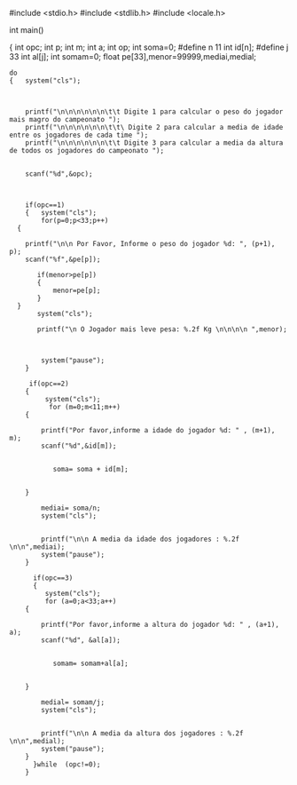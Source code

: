 #include <stdio.h>
#include <stdlib.h>
#include <locale.h>



int main()

{
    int opc;
    int p;
    int m;
    int a;
    int op;
    int soma=0;
    #define n 11
    int id[n];
    #define j 33
    int al[j];
    int somam=0;
    float pe[33],menor=99999,mediai,medial;


    do
    {   system("cls");



        printf("\n\n\n\n\n\n\t\t Digite 1 para calcular o peso do jogador mais magro do campeonato ");
        printf("\n\n\n\n\n\n\t\t\ Digite 2 para calcular a media de idade entre os jogadores de cada time ");
        printf("\n\n\n\n\n\n\t\t Digite 3 para calcular a media da altura de todos os jogadores do campeonato ");


        scanf("%d",&opc);



        if(opc==1)
        {   system("cls");
            for(p=0;p<33;p++)
      {

        printf("\n\n Por Favor, Informe o peso do jogador %d: ", (p+1), p);
        scanf("%f",&pe[p]);

           if(menor>pe[p])
           {
               menor=pe[p];
           }
      }
           system("cls");

           printf("\n O Jogador mais leve pesa: %.2f Kg \n\n\n\n ",menor);



            system("pause");
        }

         if(opc==2)
        {
             system("cls");
              for (m=0;m<11;m++)
        {

            printf("Por favor,informe a idade do jogador %d: " , (m+1), m);
            scanf("%d",&id[m]);


               soma= soma + id[m];


        }

            mediai= soma/n;
            system("cls");


            printf("\n\n A media da idade dos jogadores : %.2f \n\n",mediai);
            system("pause");
        }

          if(opc==3)
          {
             system("cls");
             for (a=0;a<33;a++)
        {

            printf("Por favor,informe a altura do jogador %d: " , (a+1), a);
            scanf("%d", &al[a]);


               somam= somam+al[a];


        }

            medial= somam/j;
            system("cls");


            printf("\n\n A media da altura dos jogadores : %.2f \n\n",medial);
            system("pause");
        }
          }while  (opc!=0);
        }




